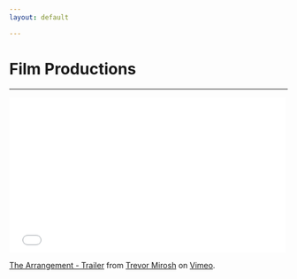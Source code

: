 ```yaml
---
layout: default

---
```


# Film Productions
***
<iframe src="//player.vimeo.com/video/50583354" width="500" height="281" frameborder="0" 
webkitallowfullscreen mozallowfullscreen allowfullscreen></iframe> <p>
<a href="http://vimeo.com/50583354">The Arrangement - Trailer</a> 
from <a href="http://vimeo.com/user13136125">Trevor Mirosh</a> on 
<a href="https://vimeo.com">Vimeo</a>.</p>
 